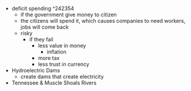 - deficit spending ^242354
	- if the government give money to citizen
	- the citizens will spend it, which causes companies to need workers, jobs will come back
	- risky
		- if they fail
			- less value in money
				- inflation
			- more tax
			- less trust in currency
- Hydroelectric Dams
	- create dams that create electricity
- Tennessee & Muscle Shoals Rivers